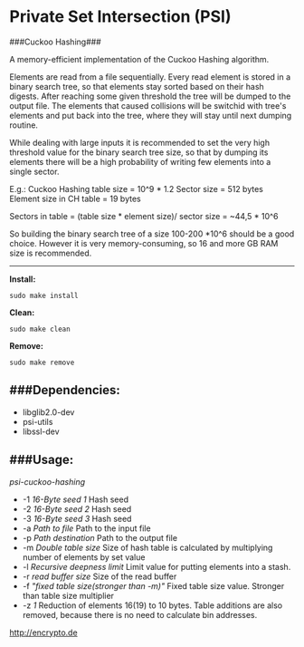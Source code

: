 # Private Set Intersection (PSI)
###Cuckoo Hashing###


A memory-efficient implementation of the Cuckoo Hashing algorithm.

Elements are read from a file sequentially. Every read element is stored in a 
binary search tree, so that elements stay sorted based on their hash digests. 
After reaching some given threshold the tree will be dumped to the output file. 
The elements that caused collisions will be switchid with tree's elements and 
put back into the tree, where they will stay until next dumping routine.

While dealing with large inputs it is recommended to set the very high 
threshold value for the binary search tree size, so that by dumping its elements 
there will be a high probability of writing few elements into a single sector.

E.g.:
Cuckoo Hashing table size = 10^9 * 1.2
Sector size = 512 bytes
Element size in CH table = 19 bytes

Sectors in table = (table size * element size)/ sector size = ~44,5 * 10^6

So building the binary search tree of a size 100-200 *10^6 should be a good 
choice. However it is very memory-consuming, so 16 and more GB RAM size is 
recommended.

---
__Install:__
```
sudo make install
```
__Clean:__ 
```
sudo make clean
```

__Remove:__ 
```
sudo make remove
```

###Dependencies: 
---
* libglib2.0-dev 
* psi-utils
* libssl-dev

###Usage:
---
_psi-cuckoo-hashing_ 
* -1 _16-Byte seed 1_ Hash seed
* -2 _16-Byte seed 2_ Hash seed
* -3 _16-Byte seed 3_ Hash seed
* -a _Path to file_ Path to the input file
* -p _Path destination_ Path to the output file
* -m _Double table size_ Size of hash table is calculated by multiplying 
number of elements by set value
* -l _Recursive deepness limit_ Limit value for putting elements into a stash.
* -r _read buffer size_ Size of the read buffer
* -f _"fixed table size(stronger than -m)"_ Fixed table size value. 
Stronger than table size multiplier
* -z _1_ Reduction of elements 16(19) to 10 bytes. Table additions are also 
removed, because there is no need to calculate bin addresses.

http://encrypto.de